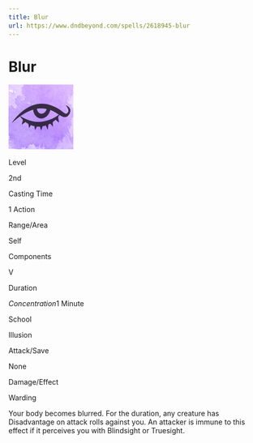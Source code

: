 ```yaml
---
title: Blur
url: https://www.dndbeyond.com/spells/2618945-blur
---
```


# Blur

![Blur](blur.png)

Level

2nd

Casting Time

1 Action

Range/Area

Self

Components

V

Duration

*Concentration*1 Minute

School

Illusion

Attack/Save

None

Damage/Effect

Warding

Your body becomes blurred. For the duration, any creature has Disadvantage on attack rolls against you. An attacker is immune to this effect if it perceives you with Blindsight or Truesight.